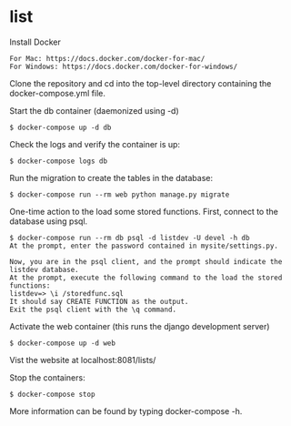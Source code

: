 # list

Install Docker

    For Mac: https://docs.docker.com/docker-for-mac/
    For Windows: https://docs.docker.com/docker-for-windows/

Clone the repository and cd into the top-level directory containing the docker-compose.yml file.

Start the db container (daemonized using -d)

    $ docker-compose up -d db

Check the logs and verify the container is up:

    $ docker-compose logs db

Run the migration to create the tables in the database:

    $ docker-compose run --rm web python manage.py migrate

One-time action to the load some stored functions. First, connect to the database using psql.

    $ docker-compose run --rm db psql -d listdev -U devel -h db
    At the prompt, enter the password contained in mysite/settings.py.
    
    Now, you are in the psql client, and the prompt should indicate the listdev database.
    At the prompt, execute the following command to the load the stored functions:
    listdev=> \i /storedfunc.sql
    It should say CREATE FUNCTION as the output.
    Exit the psql client with the \q command.

Activate the web container (this runs the django development server)

    $ docker-compose up -d web

Vist the website at localhost:8081/lists/

Stop the containers:

    $ docker-compose stop

More information can be found by typing docker-compose -h.
